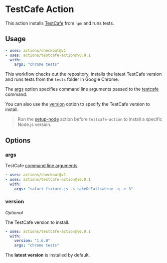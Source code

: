 # TestCafe Action

This action installs [TestCafe](https://github.com/DevExpress/testcafe) from `npm` and runs tests.

## Usage

```yaml
- uses: actions/checkout@v1
- uses: actions/testcafe-action@v0.0.1
  with:
    args: "chrome tests"
```

This workflow checks out the repository, installs the latest TestCafe version and runs tests from the `tests` folder in Google Chrome.

The [args](#args) option specifies command line arguments passed to the [testcafe](https://devexpress.github.io/testcafe/documentation/using-testcafe/command-line-interface.html) command.

You can also use the [version](#version) option to specify the TestCafe version to install.

> Run the [setup-node](https://github.com/actions/setup-node) action before `testcafe-action` to install a specific Node.js version.

## Options

### args

TestCafe [command line arguments](https://devexpress.github.io/testcafe/documentation/using-testcafe/command-line-interface.html).

```yaml
- uses: actions/checkout@v1
- uses: actions/testcafe-action@v0.0.1
  with:
    args: "safari fixture.js -s takeOnFails=true -q -c 3"
```

### version

*Optional*

The TestCafe version to install.

```yaml
- uses: actions/testcafe-action@v0.0.1
  with:
    version: "1.6.0"
    args: "chrome tests"
```

The **latest version** is installed by default.
